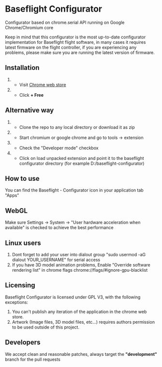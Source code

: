 Baseflight Configurator
=======================
Configurator based on chrome.serial API running on Google Chrome/Chromium core

Keep in mind that this configurator is the most up-to-date configurator implementation for Baseflight flight software,
in many cases it requires latest firmware on the flight controller, if you are experiencing any problems,
please make sure you are running the latest version of firmware.

Installation
------------
1. - Visit [Chrome web store](https://chrome.google.com/webstore/detail/baseflight-multiwii-confi/mppkgnedeapfejgfimkdoninnofofigk)
2. - Click <strong>+ Free</strong>

Alternative way
---------------
1. - Clone the repo to any local directory or download it as zip
2. - Start chromium or google chrome and go to tools -> extension
3. - Check the "Developer mode" checkbox
4. - Click on load unpacked extension and point it to the baseflight configurator directory (for example D:/baseflight-configurator)

How to use
-----------
You can find the Baseflight - Configurator icon in your application tab "Apps"

WebGL
-----
Make sure Settings -> System -> "User hardware acceleration when available" is checked to achieve the best performance

Linux users
-----------
1. Dont forget to add your user into dialout group "sudo usermod -aG dialout YOUR_USERNAME" for serial access
2. If you have 3D model animation problems, Enable "Override software rendering list" in chrome flags chrome://flags/#ignore-gpu-blacklist

Licensing
---------
Baseflight Configurator is licensed under GPL V3, with the following exceptions:
1. You can't publish any iteration of the application in the chrome web store.
2. Artwork (Image files, 3D model files, etc...) requires authors permission to be used outside of this project.

Developers
----------
We accept clean and reasonable patches, always target the <strong>"development"</strong> branch for the pull requests